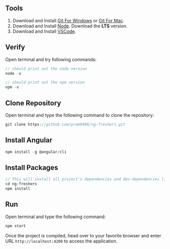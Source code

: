 ## Tools
1. Download and Install [Git For Windows](https://git-scm.com/download/win) or [Git For Mac](https://git-scm.com/download/mac).
2. Download and Install [Node](https://nodejs.org/en/). Download the **LTS** version.
3. Download and Install [VSCode](https://code.visualstudio.com/).

## Verify
Open terminal and try following commands:
```javascript
// should print out the node version
node -v
```
```javascript
// should print out the npm version
npm -v
```

## Clone Repository
Open terminal and type the following command to clone the repository:
```javascript
git clone https://github.com/prem0406/ng-freshers.git
```

## Install Angular
```javascript
npm install -g @angular/cli
```

## Install Packages
```javascript
// This will install all project's dependencies and dev-dependencies listed in package.json
cd ng-freshers
npm install
```

## Run
Open terminal and type the following command:
```javascript
npm start
```
Once the project is compiled, head over to your favorite browser and enter URL ```http://localhost:4200``` to access the application.

